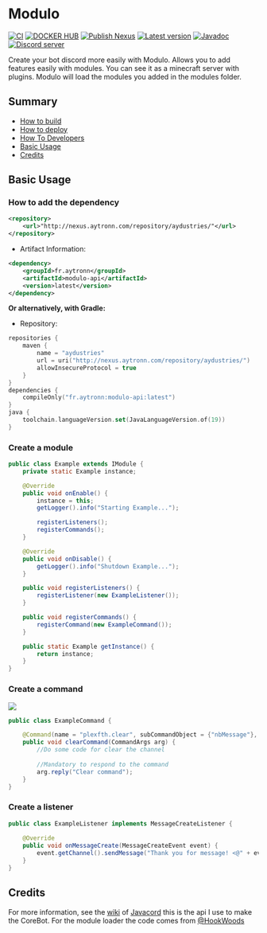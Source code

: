 # Modulo 
[![CI](https://github.com/aydustries/Modulo/actions/workflows/ci.yml/badge.svg?branch=master)](https://github.com/aydustries/Modulo/actions/workflows/ci.yml) [![DOCKER HUB](https://github.com/aydustries/Modulo/actions/workflows/publish-docker-hub.yml/badge.svg?branch=master)](https://hub.docker.com/repository/docker/aytronn/modulo/general) [![Publish Nexus](https://github.com/aydustries/Modulo/actions/workflows/gradle-publish.yml/badge.svg?branch=master)](http://nexus.aytronn.com/#browse/browse:aydustries:fr%2Faytronn%2Fmodulo-api%2Fmaster) [![Latest version](https://shields.io/github/release/aydustries/Modulo.svg?label=Version&colorB=brightgreen&style=flat-square)](https://github.com/aydustries/Modulo/releases/latest) [![Javadoc](https://img.shields.io/badge/Javadoc-master-brightgreen.svg)](http://javadoc.aytronn.com/master/) [![Discord server](https://shields.io/discord/281078252599246850.svg?colorB=%237289DA&label=Discord&style=flat-square)](https://discord.gg/nutFJyJDvM)

Create your bot discord more easily with Modulo. Allows you to add features easily with modules.
You can see it as a minecraft server with plugins. Modulo will load the modules you added in the modules folder.

## Summary

- [How to build](https://github.com/aydustries/Modulo/wiki/Modulo#how-to-build)
- [How to deploy](https://github.com/aydustries/Modulo/wiki/Modulo#how-to-deploy)
- [How To Developers](https://github.com/aydustries/Modulo/wiki/Modulo#how-to-developers)
- [Basic Usage](#basic-usage)
- [Credits](#credits)

## Basic Usage

### How to add the dependency
```xml
<repository>
    <url>"http://nexus.aytronn.com/repository/aydustries/"</url>
</repository>
```
* Artifact Information:
```xml
<dependency>
    <groupId>fr.aytronn</groupId>
    <artifactId>modulo-api</artifactId>
    <version>latest</version>
</dependency>
 ```

**Or alternatively, with Gradle:**

* Repository:
```kotlin
repositories {
    maven {
        name = "aydustries"
        url = uri("http://nexus.aytronn.com/repository/aydustries/")
        allowInsecureProtocol = true
    }
}
dependencies {
    compileOnly("fr.aytronn:modulo-api:latest")
}
java {
    toolchain.languageVersion.set(JavaLanguageVersion.of(19))
}
```

### Create a module

```java
public class Example extends IModule {
    private static Example instance;

    @Override
    public void onEnable() {
        instance = this;
        getLogger().info("Starting Example...");

        registerListeners();
        registerCommands();
    }

    @Override
    public void onDisable() {
        getLogger().info("Shutdown Example...");
    }

    public void registerListeners() {
        registerListener(new ExampleListener());
    }

    public void registerCommands() {
        registerCommand(new ExampleCommand());
    }

    public static Example getInstance() {
        return instance;
    }
}
```

### Create a command

![](https://user-images.githubusercontent.com/72011165/218261719-9d8428fb-9589-4634-a94e-75f6d8ae199d.png)

```java
public class ExampleCommand {

    @Command(name = "plexfth.clear", subCommandObject = {"nbMessage"}, subCommandType = {SlashCommandOptionType.DECIMAL}, description = "Clear the channel")
    public void clearCommand(CommandArgs arg) {
        //Do some code for clear the channel
        
        //Mandatory to respond to the command
        arg.reply("Clear command");
    }
}
```

### Create a listener

```java
public class ExampleListener implements MessageCreateListener {
    
    @Override
    public void onMessageCreate(MessageCreateEvent event) {
        event.getChannel().sendMessage("Thank you for message! <@" + event.getMessageAuthor().getIdAsString() + ">");
    }
}
```

## Credits

For more information, see the [wiki](https://javacord.org/wiki/basic-tutorials/interactions/commands.html#creating-a-command) of [Javacord](https://github.com/Javacord/Javacord) this is the api I use to make the CoreBot.
For the module loader the code comes from [@HookWoods](https://github.com/HookWoods)
